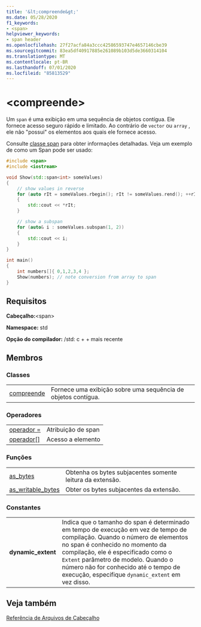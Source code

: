```yaml
---
title: '&lt;compreende&gt;'
ms.date: 05/28/2020
f1_keywords:
- <span>
helpviewer_keywords:
- span header
ms.openlocfilehash: 27f27acfa84a3ccc42586593747e4657146cbe39
ms.sourcegitcommit: 83ea5df40917885e261089b103d5de3660314104
ms.translationtype: MT
ms.contentlocale: pt-BR
ms.lasthandoff: 07/01/2020
ms.locfileid: "85813529"
---
```

# <a name="ltspangt"></a>&lt;compreende&gt;

Um `span` é uma exibição em uma sequência de objetos contígua. Ele fornece acesso seguro rápido e limitado. Ao contrário de `vector` ou `array` , ele não "possui" os elementos aos quais ele fornece acesso.

Consulte [classe span](span-class.md) para obter informações detalhadas. Veja um exemplo de como um Span pode ser usado:

```cpp
#include <span>
#include <iostream>

void Show(std::span<int> someValues)
{
    // show values in reverse
    for (auto rIt = someValues.rbegin(); rIt != someValues.rend(); ++rIt)
    {
        std::cout << *rIt;
    }

    // show a subspan
    for (auto& i : someValues.subspan(1, 2))
    {
        std::cout << i;
    }
}

int main()
{
    int numbers[]{ 0,1,2,3,4 };
    Show(numbers); // note conversion from array to span
}
```

## <a name="requirements"></a>Requisitos

**Cabeçalho:**\<span>

**Namespace:** std

**Opção do compilador:** /std: c + + mais recente

## <a name="members"></a>Membros

### <a name="classes"></a>Classes

|||
|-|:-|
|[compreende](span-class.md)| Fornece uma exibição sobre uma sequência de objetos contígua. |

### <a name="operators"></a>Operadores

|||
|-|:-|
|[operador =](span-class.md#op_eq)| Atribuição de span |
|[operador\[\]](span-class.md#op_at)| Acesso a elemento |

### <a name="functions"></a>Funções

|||
|-|:-|
| [as_bytes](span-functions.md#as_bytes)| Obtenha os bytes subjacentes somente leitura da extensão. |
| [as_writable_bytes](span-functions.md#as_writable_bytes) | Obter os bytes subjacentes da extensão. |

### <a name="constants"></a>Constantes

|||
|-|:-|
| **dynamic_extent** | Indica que o tamanho do span é determinado em tempo de execução em vez de tempo de compilação. Quando o número de elementos no span é conhecido no momento da compilação, ele é especificado como o `Extent` parâmetro de modelo. Quando o número não for conhecido até o tempo de execução, especifique `dynamic_extent` em vez disso. |

## <a name="see-also"></a>Veja também

[Referência de Arquivos de Cabeçalho](../standard-library/cpp-standard-library-header-files.md)
